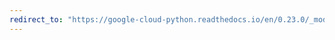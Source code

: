 ```yaml
---
redirect_to: "https://google-cloud-python.readthedocs.io/en/0.23.0/_modules/google/cloud/logging/handlers/app_engine.html"
---
```


